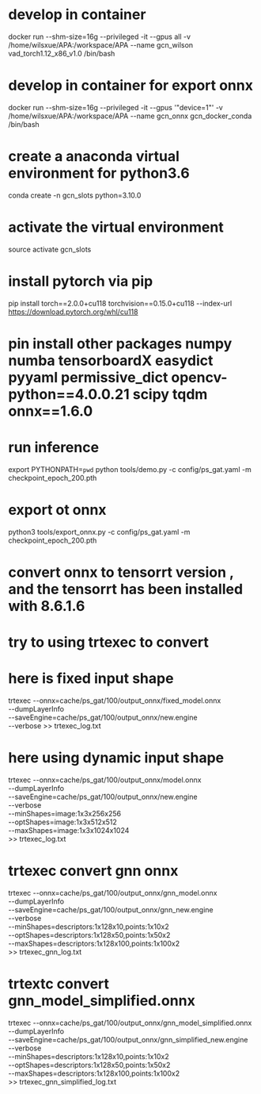 
# develop in container
docker run --shm-size=16g --privileged -it --gpus all  -v /home/wilsxue/APA:/workspace/APA  --name gcn_wilson vad_torch1.12_x86_v1.0 /bin/bash

# develop in container for export onnx 
docker run --shm-size=16g --privileged -it --gpus '"device=1"'  -v /home/wilsxue/APA:/workspace/APA  --name gcn_onnx gcn_docker_conda /bin/bash

# create a anaconda virtual environment for python3.6
conda create -n gcn_slots python=3.10.0

# activate the virtual environment
source activate gcn_slots

# install pytorch via pip
pip install torch==2.0.0+cu118 torchvision==0.15.0+cu118 --index-url https://download.pytorch.org/whl/cu118

# pin install other packages numpy numba tensorboardX easydict pyyaml permissive_dict opencv-python==4.0.0.21 scipy tqdm onnx==1.6.0

# run inference
export PYTHONPATH=`pwd`
python tools/demo.py -c config/ps_gat.yaml -m checkpoint_epoch_200.pth

# export ot onnx 
python3 tools/export_onnx.py -c config/ps_gat.yaml -m checkpoint_epoch_200.pth 


# convert onnx to tensorrt version , and the tensorrt has been installed with 8.6.1.6 
# try to using trtexec to convert
# here is fixed input shape
trtexec --onnx=cache/ps_gat/100/output_onnx/fixed_model.onnx \
        --dumpLayerInfo \
        --saveEngine=cache/ps_gat/100/output_onnx/new.engine \
        --verbose >> trtexec_log.txt

# here using dynamic input shape
trtexec --onnx=cache/ps_gat/100/output_onnx/model.onnx \
        --dumpLayerInfo \
        --saveEngine=cache/ps_gat/100/output_onnx/new.engine \
        --verbose \
        --minShapes=image:1x3x256x256 \
        --optShapes=image:1x3x512x512 \
        --maxShapes=image:1x3x1024x1024 \
        >> trtexec_log.txt

# trtexec convert gnn onnx 
trtexec --onnx=cache/ps_gat/100/output_onnx/gnn_model.onnx \
        --dumpLayerInfo \
        --saveEngine=cache/ps_gat/100/output_onnx/gnn_new.engine \
        --verbose \
        --minShapes=descriptors:1x128x10,points:1x10x2  \
        --optShapes=descriptors:1x128x50,points:1x50x2 \
        --maxShapes=descriptors:1x128x100,points:1x100x2 \
        >> trtexec_gnn_log.txt

# trtextc convert gnn_model_simplified.onnx 
trtexec --onnx=cache/ps_gat/100/output_onnx/gnn_model_simplified.onnx \
        --dumpLayerInfo \
        --saveEngine=cache/ps_gat/100/output_onnx/gnn_simplified_new.engine \
        --verbose \
        --minShapes=descriptors:1x128x10,points:1x10x2  \
        --optShapes=descriptors:1x128x50,points:1x50x2 \
        --maxShapes=descriptors:1x128x100,points:1x100x2 \
        >> trtexec_gnn_simplified_log.txt


